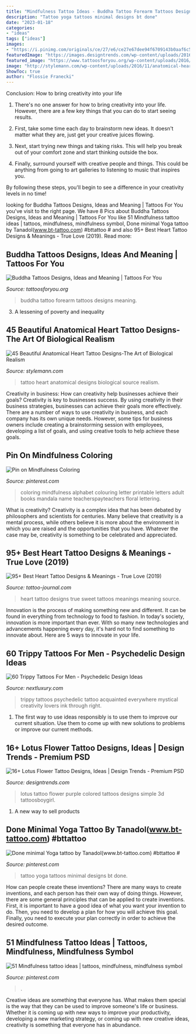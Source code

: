 ```yaml
---
title: "Mindfulness Tattoo Ideas - Buddha Tattoo Forearm Tattoos Designs Meaning"
description: "Tattoo yoga tattoos minimal designs bt done"
date: "2023-01-18"
categories:
- "ideas"
tags: ["ideas"]
images:
- "https://i.pinimg.com/originals/ce/27/e6/ce27e67dee94f6709143b0aaf6c53d99.jpg"
featuredImage: "https://images.designtrends.com/wp-content/uploads/2016/04/02052150/Tattoo-Of-Purple-Colored-Lotus.jpg"
featured_image: "https://www.tattoosforyou.org/wp-content/uploads/2016/05/Buddha-Forearm-Tattoo.jpg"
image: "http://stylemann.com/wp-content/uploads/2016/11/anatomical-heart-tattoo-4-650x650.jpg"
ShowToc: true
author: "Flossie Franecki"
---
```



Conclusion: How to bring creativity into your life
1. There's no one answer for how to bring creativity into your life. However, there are a few key things that you can do to start seeing results.
2. First, take some time each day to brainstorm new ideas. It doesn't matter what they are, just get your creative juices flowing.

3. Next, start trying new things and taking risks. This will help you break out of your comfort zone and start thinking outside the box.

4. Finally, surround yourself with creative people and things. This could be anything from going to art galleries to listening to music that inspires you.

By following these steps, you'll begin to see a difference in your creativity levels in no time!

	

		
looking for Buddha Tattoos Designs, Ideas and Meaning | Tattoos For You you've visit to the right page. We have 8 Pics about Buddha Tattoos Designs, Ideas and Meaning | Tattoos For You like 51 Mindfulness tattoo ideas | tattoos, mindfulness, mindfulness symbol, Done minimal Yoga tattoo by Tanadol(www.bt-tattoo.com) #bttattoo # and also 95+ Best Heart Tattoo Designs &amp; Meanings - True Love (2019). Read more:
		
    
## Buddha Tattoos Designs, Ideas And Meaning | Tattoos For You

<img loading=lazy src="https://www.tattoosforyou.org/wp-content/uploads/2016/05/Buddha-Forearm-Tattoo.jpg" onerror="this.onerror=null;this.src='https://tse2.mm.bing.net/th?id=OIP.kZhTdpnkp6Yl2dQZb3GubAHaMB&amp;pid=15.1';" alt="Buddha Tattoos Designs, Ideas and Meaning | Tattoos For You">

_Source: tattoosforyou.org_

>buddha tattoo forearm tattoos designs meaning. 

	

3. A lessening of poverty and inequality 

    
## 45 Beautiful Anatomical Heart Tattoo Designs-The Art Of Biological Realism

<img loading=lazy src="http://stylemann.com/wp-content/uploads/2016/11/anatomical-heart-tattoo-4-650x650.jpg" onerror="this.onerror=null;this.src='https://tse2.mm.bing.net/th?id=OIP.Gl54asXty6iKEqE2783kOgHaHa&amp;pid=15.1';" alt="45 Beautiful Anatomical Heart Tattoo Designs-The Art of Biological Realism">

_Source: stylemann.com_

>tattoo heart anatomical designs biological source realism. 

	

Creativity in business: How can creativity help businesses achieve their goals?
Creativity is key to businesses success. By using creativity in their business strategies, businesses can achieve their goals more effectively. There are a number of ways to use creativity in business, and each company has its own unique needs. However, some tips for business owners include creating a brainstorming session with employees, developing a list of goals, and using creative tools to help achieve these goals.

    
## Pin On Mindfulness Coloring

<img loading=lazy src="https://i.pinimg.com/736x/ef/39/16/ef3916719c8d40a1a126677091b05e4d.jpg" onerror="this.onerror=null;this.src='https://tse3.mm.bing.net/th?id=OIP.K0KfDdNl2hluQm0S0WWcJgHaKe&amp;pid=15.1';" alt="Pin on Mindfulness Coloring">

_Source: pinterest.com_

>coloring mindfulness alphabet colouring letter printable letters adult books mandala name teacherspayteachers floral lettering. 

	

What is creativity?
Creativity is a complex idea that has been debated by philosophers and scientists for centuries. Many believe that creativity is a mental process, while others believe it is more about the environment in which you are raised and the opportunities that you have. Whatever the case may be, creativity is something to be celebrated and appreciated.

    
## 95+ Best Heart Tattoo Designs &amp; Meanings - True Love (2019)

<img loading=lazy src="http://tattoo-journal.com/wp-content/uploads/2015/07/heart-tattoo-110-650x650.jpg" onerror="this.onerror=null;this.src='https://tse2.mm.bing.net/th?id=OIP.CdmJsWQxsQuuXKRNO1pEcAHaHa&amp;pid=15.1';" alt="95+ Best Heart Tattoo Designs &amp; Meanings - True Love (2019)">

_Source: tattoo-journal.com_

>heart tattoo designs true sweet tattoos meanings meaning source. 

	

Innovation is the process of making something new and different. It can be found in everything from technology to food to fashion. In today's society, innovation is more important than ever. With so many new technologies and advancements happening every day, it's hard not to find something to innovate about. Here are 5 ways to innovate in your life.

    
## 60 Trippy Tattoos For Men - Psychedelic Design Ideas

<img loading=lazy src="http://nextluxury.com/wp-content/uploads/male-trippy-tattoo-design-inspiration.jpg" onerror="this.onerror=null;this.src='https://tse3.mm.bing.net/th?id=OIP.noWbkRzm0dqvmkn98_qsqAHaHa&amp;pid=15.1';" alt="60 Trippy Tattoos For Men - Psychedelic Design Ideas">

_Source: nextluxury.com_

>trippy tattoos psychedelic tattoo acquainted everywhere mystical creativity lovers ink through right. 

	

1. The first way to use ideas responsibly is to use them to improve our current situation. Use them to come up with new solutions to problems or improve our current methods. 

    
## 16+ Lotus Flower Tattoo Designs, Ideas | Design Trends - Premium PSD

<img loading=lazy src="https://images.designtrends.com/wp-content/uploads/2016/04/02052150/Tattoo-Of-Purple-Colored-Lotus.jpg" onerror="this.onerror=null;this.src='https://tse2.mm.bing.net/th?id=OIP.A5kQW7p3aA92QNVXYR4wvwHaHa&amp;pid=15.1';" alt="16+ Lotus Flower Tattoo Designs, Ideas | Design Trends - Premium PSD">

_Source: designtrends.com_

>lotus tattoo flower purple colored tattoos designs simple 3d tattoosboygirl. 

	

1. A new way to sell products

    
## Done Minimal Yoga Tattoo By Tanadol(www.bt-tattoo.com) #bttattoo #

<img loading=lazy src="https://i.pinimg.com/originals/ce/27/e6/ce27e67dee94f6709143b0aaf6c53d99.jpg" onerror="this.onerror=null;this.src='https://tse4.mm.bing.net/th?id=OIP.zcUtpuTSRZmsqfrDLhMXCQHaKt&amp;pid=15.1';" alt="Done minimal Yoga tattoo by Tanadol(www.bt-tattoo.com) #bttattoo #">

_Source: pinterest.com_

>tattoo yoga tattoos minimal designs bt done. 

	

How can people create these inventions?
There are many ways to create inventions, and each person has their own way of doing things. However, there are some general principles that can be applied to create inventions. First, it is important to have a good idea of what you want your invention to do. Then, you need to develop a plan for how you will achieve this goal. Finally, you need to execute your plan correctly in order to achieve the desired outcome.

    
## 51 Mindfulness Tattoo Ideas | Tattoos, Mindfulness, Mindfulness Symbol

<img loading=lazy src="https://i.pinimg.com/474x/35/60/31/356031c1d81d848b2821303d94c5ff2a.jpg" onerror="this.onerror=null;this.src='https://tse2.mm.bing.net/th?id=OIP.NGjEPJkmVp_LGJYhlY01WQAAAA&amp;pid=15.1';" alt="51 Mindfulness tattoo ideas | tattoos, mindfulness, mindfulness symbol">

_Source: pinterest.com_

>. 

	

Creative ideas are something that everyone has. What makes them special is the way that they can be used to improve someone's life or business. Whether it is coming up with new ways to improve your productivity, developing a new marketing strategy, or coming up with new creative ideas, creativity is something that everyone has in abundance.

